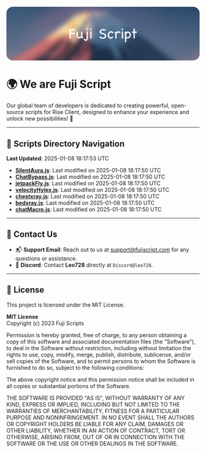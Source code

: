 ![Banner](.github/b.webp)

# 🌍 **We are Fuji Script**

Our global team of developers is dedicated to creating powerful, open-source scripts for Rise Client, designed to enhance your experience and unlock new possibilities! 🌟

---
<!-- SCRIPTS_NAVIGATION_START -->
## 📂 **Scripts Directory Navigation**

**Last Updated**: 2025-01-08 18:17:53 UTC

- **[SilentAura.js](scripts/SilentAura.js)**: Last modified on 2025-01-08 18:17:50 UTC
- **[ChatBypass.js](scripts/ChatBypass.js)**: Last modified on 2025-01-08 18:17:50 UTC
- **[jetpackFly.js](scripts/jetpackFly.js)**: Last modified on 2025-01-08 18:17:50 UTC
- **[velocityHylex.js](scripts/velocityHylex.js)**: Last modified on 2025-01-08 18:17:50 UTC
- **[chestxray.js](scripts/chestxray.js)**: Last modified on 2025-01-08 18:17:50 UTC
- **[bedxray.js](scripts/bedxray.js)**: Last modified on 2025-01-08 18:17:50 UTC
- **[chatMacro.js](scripts/chatMacro.js)**: Last modified on 2025-01-08 18:17:50 UTC

<!-- SCRIPTS_NAVIGATION_END -->

---

## 💬 **Contact Us**  
- 📬 **Support Email**: Reach out to us at [support@fujiscript.com](mailto:support@fujiscript.com) for any questions or assistance.  
- 💬 **Discord**: Contact **Leo728** directly at `Discord@leo728`.

---

## 📜 **License**

This project is licensed under the MIT License.  

**MIT License**  
Copyright (c) 2023 Fuji Scripts  

Permission is hereby granted, free of charge, to any person obtaining a copy of this software and associated documentation files (the "Software"), to deal in the Software without restriction, including without limitation the rights to use, copy, modify, merge, publish, distribute, sublicense, and/or sell copies of the Software, and to permit persons to whom the Software is furnished to do so, subject to the following conditions:  

The above copyright notice and this permission notice shall be included in all copies or substantial portions of the Software.  

THE SOFTWARE IS PROVIDED "AS IS", WITHOUT WARRANTY OF ANY KIND, EXPRESS OR IMPLIED, INCLUDING BUT NOT LIMITED TO THE WARRANTIES OF MERCHANTABILITY, FITNESS FOR A PARTICULAR PURPOSE AND NONINFRINGEMENT. IN NO EVENT SHALL THE AUTHORS OR COPYRIGHT HOLDERS BE LIABLE FOR ANY CLAIM, DAMAGES OR OTHER LIABILITY, WHETHER IN AN ACTION OF CONTRACT, TORT OR OTHERWISE, ARISING FROM, OUT OF OR IN CONNECTION WITH THE SOFTWARE OR THE USE OR OTHER DEALINGS IN THE SOFTWARE.  
